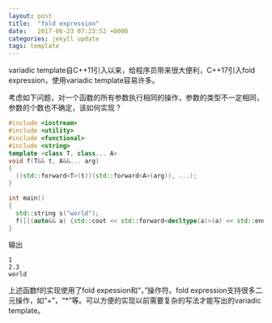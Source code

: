 ```yaml
---
layout: post
title:  "fold expression"
date:   2017-06-23 07:23:52 +0000
categories: jekyll update
tags: template
---
```

variadic template自C++11引入以来，给程序员带来很大便利，C\++17引入fold expression，使用variadic template容易许多。

考虑如下问题，对一个函数的所有参数执行相同的操作，参数的类型不一定相同，参数的个数也不确定，该如何实现？


```cpp
#include <iostream>
#include <utility>
#include <functional>
#include <string>
template <class T, class... A>
void f(T&& t, A&&... arg)
{
  ((std::forward<T>(t))(std::forward<A>(arg)), ...);
}

int main()
{
  std::string s("world");
  f([](auto&& a) {std::cout << std::forward<decltype(a)>(a) << std::endl; }, 1, 2.3, s);
}

```
输出
```
1
2.3
world
```
上述函数f的实现使用了fold expession和“，”操作符。fold expression支持很多二元操作，如“+”，“*”等。可以方便的实现以前需要复杂的写法才能写出的variadic template。